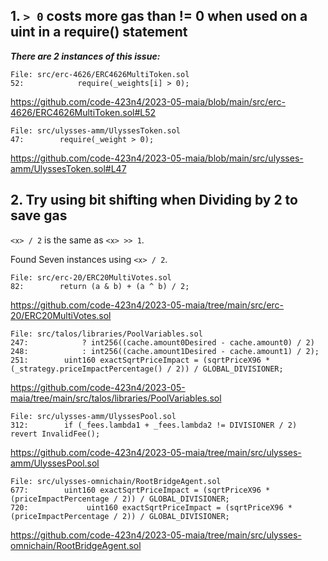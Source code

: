 ## 1. `> 0` costs more gas than != 0 when used on a uint in a require() statement

***There are 2 instances of this issue:***

``` 
File: src/erc-4626/ERC4626MultiToken.sol
52:            require(_weights[i] > 0);
```

https://github.com/code-423n4/2023-05-maia/blob/main/src/erc-4626/ERC4626MultiToken.sol#L52

``` 
File: src/ulysses-amm/UlyssesToken.sol
47:        require(_weight > 0);
```

https://github.com/code-423n4/2023-05-maia/blob/main/src/ulysses-amm/UlyssesToken.sol#L47

## 2. Try using bit shifting when Dividing by 2 to save gas
`<x> / 2` is the same as `<x> >> 1`.

Found Seven instances using `<x> / 2`.

``` 
File: src/erc-20/ERC20MultiVotes.sol
82:        return (a & b) + (a ^ b) / 2;
```

https://github.com/code-423n4/2023-05-maia/tree/main/src/erc-20/ERC20MultiVotes.sol

``` 
File: src/talos/libraries/PoolVariables.sol
247:            ? int256((cache.amount0Desired - cache.amount0) / 2)
248:            : int256((cache.amount1Desired - cache.amount1) / 2);
251:        uint160 exactSqrtPriceImpact = (sqrtPriceX96 * (_strategy.priceImpactPercentage() / 2)) / GLOBAL_DIVISIONER;
```

https://github.com/code-423n4/2023-05-maia/tree/main/src/talos/libraries/PoolVariables.sol

``` 
File: src/ulysses-amm/UlyssesPool.sol
312:        if (_fees.lambda1 + _fees.lambda2 != DIVISIONER / 2) revert InvalidFee();
```

https://github.com/code-423n4/2023-05-maia/tree/main/src/ulysses-amm/UlyssesPool.sol

``` 
File: src/ulysses-omnichain/RootBridgeAgent.sol
677:        uint160 exactSqrtPriceImpact = (sqrtPriceX96 * (priceImpactPercentage / 2)) / GLOBAL_DIVISIONER;
720:             uint160 exactSqrtPriceImpact = (sqrtPriceX96 * (priceImpactPercentage / 2)) / GLOBAL_DIVISIONER;
```

https://github.com/code-423n4/2023-05-maia/tree/main/src/ulysses-omnichain/RootBridgeAgent.sol
